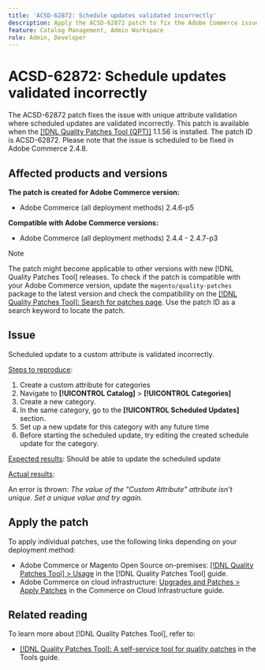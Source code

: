 ```yaml
---
title: 'ACSD-62872: Schedule updates validated incorrectly'
description: Apply the ACSD-62872 patch to fix the Adobe Commerce issue with unique attribute validation where scheduled updates are validated incorrectly.
feature: Catalog Management, Admin Workspace
role: Admin, Developer
---
```


# ACSD-62872: Schedule updates validated incorrectly

The ACSD-62872 patch fixes the issue with unique attribute validation where scheduled updates are validated incorrectly. This patch is available when the [[!DNL Quality Patches Tool (QPT)]](/help/tools/quality-patches-tool/quality-patches-tool-to-self-serve-quality-patches.md) 1.1.56 is installed. The patch ID is ACSD-62872. Please note that the issue is scheduled to be fixed in Adobe Commerce 2.4.8.

## Affected products and versions

**The patch is created for Adobe Commerce version:**

* Adobe Commerce (all deployment methods) 2.4.6-p5

**Compatible with Adobe Commerce versions:**

* Adobe Commerce (all deployment methods) 2.4.4 - 2.4.7-p3

>[!NOTE]
>
>The patch might become applicable to other versions with new [!DNL Quality Patches Tool] releases. To check if the patch is compatible with your Adobe Commerce version, update the `magento/quality-patches` package to the latest version and check the compatibility on the [[!DNL Quality Patches Tool]: Search for patches page](https://experienceleague.adobe.com/tools/commerce-quality-patches/index.html). Use the patch ID as a search keyword to locate the patch.

## Issue

Scheduled update to a custom attribute is validated incorrectly.

<u>Steps to reproduce</u>:

1. Create a custom attribute for categories
1. Navigate to **[!UICONTROL Catalog]** > **[!UICONTROL Categories]**
1. Create a new category.
1. In the same category, go to the **[!UICONTROL Scheduled Updates]** section.
1. Set up a new update for this category with any future time
1. Before starting the scheduled update, try editing the created schedule update for the category.

<u>Expected results</u>:
Should be able to update the scheduled update

<u>Actual results</u>:

An error is thrown: *The value of the "Custom Attribute" attribute isn't unique. Set a unique value and try again.*

## Apply the patch

To apply individual patches, use the following links depending on your deployment method:

* Adobe Commerce or Magento Open Source on-premises: [[!DNL Quality Patches Tool] > Usage](/help/tools/quality-patches-tool/usage.md) in the [!DNL Quality Patches Tool] guide.
* Adobe Commerce on cloud infrastructure: [Upgrades and Patches > Apply Patches](https://experienceleague.adobe.com/docs/commerce-cloud-service/user-guide/develop/upgrade/apply-patches.html) in the Commerce on Cloud Infrastructure guide.


## Related reading

To learn more about [!DNL Quality Patches Tool], refer to:

* [[!DNL Quality Patches Tool]: A self-service tool for quality patches](/help/tools/quality-patches-tool/quality-patches-tool-to-self-serve-quality-patches.md) in the Tools guide.
